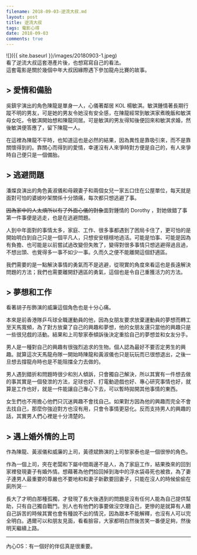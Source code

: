 ```yaml
---
filename: 2018-09-03-逆流大叔.md
layout: post
title: 逆流大叔
tags: 電影心得
date: 2018-09-03
comments: true
---
```


![]({{ site.baseurl }}/images/20180903-1.jpeg)  
看了逆流大叔這套港產片後，也想寫寫自己的看法。  
這套電影是關於幾個中年大叔因緣際遇下參加龍舟比賽的故事。

## > 愛情和備胎

吳鎮宇演出的角色陳龍是單身一人，心儀著鄰居 KOL 楊敏淇。敏淇鍾情著長期行蹤不明的男友，可是她的男友令她沒有安全感，在陳龍經常到敏淇家煮晚飯和敏淇母女吃，令敏淇開始想和陳龍同居。可是敏淇的男友得知後便回來和敏淇求婚，然後敏淇便答應了，留下陳龍一人。

在這裡為陳龍不平時，也知道這也是必然的結果，因為異性是靠吸引來，而不是靠關懷得到的。靠關心而得到的愛情，幸運沒有人來爭時對方便是自己的，有人來爭時自己便只是一個備胎。

## > 逃避問題

潘燦良演出的角色黃淑儀和母親妻子和兩個女兒一家五口住在公屋單位，每天就是面對可怕的婆媳吵架關係十分頭痛，每次都只想逃避了事。

~~因為家中的人太煩所以有了外面心儀的對象~~面對鍾情的 Dorothy ，對她做錯了事第一件事便是逃走，也是在逃避問題。

人到中年面對的事情太多，家庭、工作、很多事都遇到了困局卡住了，更可怕的是開始明白到自己只是一個平凡人，只想安安穩穩地過活。可能是怕事、可能是因為有負擔、也可能是以前嘗試過改變但失敗了，變得對很多事情只想逃避得過且過，不想出頭、也覺得多一事不如少一事。久而久之便不能離開這個舒適區。

我們需要的是一點解決事情的勇氣而不是逃避，從現實的角度來看這也是長遠解決問題的方法；我們也需要離開舒適區的勇氣，這個也是令自己重獲活力的方法。

## > 夢想和工作

看著胡子彤飾演的威廉這個角色也是十分心痛。

本來是前香港隊乒乓球全職運動員的他，因為女朋友要求放棄運動員的夢想而轉工至天馬寬頻，為了對方放棄了自己的興趣和夢想，他的女朋友還只當他的興趣只是一些很兒戲的活動。結果和上司黎家泰傾訴後決定重拾自己的夢想並和女友分手。

男人是一種對自己的興趣有很強烈追求的生物。個人認為最好不要否定男生的興趣。就算這次天馬龍舟隊一開始時陳龍和黃淑儀也只是玩玩而已很想退出，之後一旦想去撐龍舟時也是不能阻擋全力去做的。

男人遇到錯折和問題時很少和別人傾訴，只會獨自己解決，所以其實有一件想去做的事其實是一個發泄的方法，足球也好、打電動遊戲也好、專心研究事情也好，就算是工作也好，就是一件能讓自己專心下去，可以暫時拋開其他事情的東西。

女生們也不用擔心他們只沉迷興趣不會找自己。如果對方因為他的興趣而完全不會去找自己，那麼你強迫對方也沒有用，只會令事情更惡化。反而支持男人的興趣的話，其實男人們心裡是十分清楚的。

## > 遇上婚外情的上司

作為陳龍、黃淑儀和威廉的上司，黃德斌飾演的上司黎家泰也是一個很慘的角色。

作為一個上司，夾在老闆和下屬中間兩邊不是人，為了家庭工作，結果換來的回到家裡發現妻子有婚外情。想藉著為他們拾回掉到海中的浮水袋尋死也被救，為了妻子連男人最重要的尊嚴也不要地和和妻子新歡要回妻子，只能在沒人的時候偷偷在廁所哭⋯

長大了才明白那種孤獨，才發現了長大後遇到的問題是沒有任何人能為自己提供幫助，只有自己獨自戰鬥。別人也有他們的事要做沒空理自己，更慘的是就算有人聽自己訴苦的時候其實也會有種說不出的情況，因為跟本不能解釋，也沒有人可以完全明白。遇爾可以和朋友見面，看看臉容，大家都明白然後苦笑一番便足夠，然後明天繼續上路。

---

內心OS：有一個好的伴侣真是很重要。